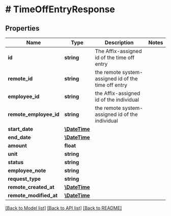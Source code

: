 # # TimeOffEntryResponse

## Properties

Name | Type | Description | Notes
------------ | ------------- | ------------- | -------------
**id** | **string** | The Affix-assigned id of the time off entry |
**remote_id** | **string** | the remote system-assigned id of the time off entry |
**employee_id** | **string** | the Affix-assigned id of the individual |
**remote_employee_id** | **string** | the remote system-assigned id of the individual |
**start_date** | [**\DateTime**](\DateTime.md) |  |
**end_date** | [**\DateTime**](\DateTime.md) |  |
**amount** | **float** |  |
**unit** | **string** |  |
**status** | **string** |  |
**employee_note** | **string** |  |
**request_type** | **string** |  |
**remote_created_at** | [**\DateTime**](\DateTime.md) |  |
**remote_modified_at** | [**\DateTime**](\DateTime.md) |  |

[[Back to Model list]](../../README.md#models) [[Back to API list]](../../README.md#endpoints) [[Back to README]](../../README.md)
